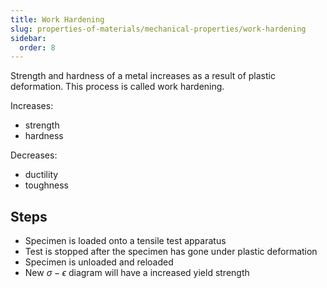 ```yaml
---
title: Work Hardening
slug: properties-of-materials/mechanical-properties/work-hardening
sidebar:
  order: 8
---
```


Strength and hardness of a metal increases as a result of plastic deformation.
This process is called work hardening.

Increases:

- strength
- hardness

Decreases:

- ductility
- toughness

## Steps

- Specimen is loaded onto a tensile test apparatus
- Test is stopped after the specimen has gone under plastic deformation
- Specimen is unloaded and reloaded
- New $\sigma-\epsilon$ diagram will have a increased yield strength
